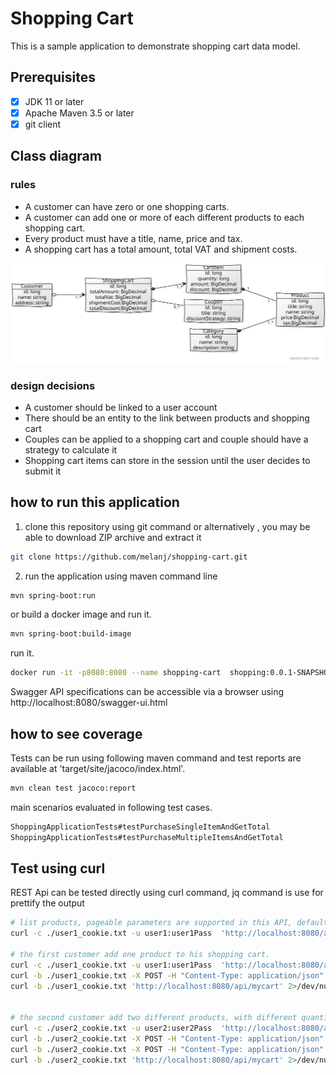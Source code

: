 # Shopping Cart
This is a sample application to demonstrate shopping cart data model.


## Prerequisites

- [x] JDK 11 or later 
- [x] Apache Maven 3.5 or later 
- [x] git client

## Class diagram

### rules
* A customer can have zero or one shopping carts.
* A customer can add one or more of each different products to each shopping cart.
* Every product must have a title, name, price and tax.
* A shopping cart has a total amount, total VAT and shipment costs.

![Alt text](./images/class_diagram.svg)

### design decisions

* A customer should be linked to a user account
* There should be an entity to the link between products and shopping cart
* Couples can be applied to a shopping cart and couple should have a strategy to calculate it
* Shopping cart items can store in the session until the user decides to submit it

## how to run this application

1. clone this repository using git command or alternatively , you may be able to download ZIP archive and extract it

```bash
git clone https://github.com/melanj/shopping-cart.git
```

2. run the application using maven command line
```bash
mvn spring-boot:run
```

or build a docker image and run it.
```bash
mvn spring-boot:build-image
```

run it.
```bash
docker run -it -p8080:8080 --name shopping-cart  shopping:0.0.1-SNAPSHOT
```

Swagger API specifications can be accessible via a browser using http://localhost:8080/swagger-ui.html

## how to see coverage

Tests can be run using following maven command and test reports are available at 'target/site/jacoco/index.html'.

```bash
mvn clean test jacoco:report
```
main scenarios evaluated in following test cases. 
```java
ShoppingApplicationTests#testPurchaseSingleItemAndGetTotal
ShoppingApplicationTests#testPurchaseMultipleItemsAndGetTotal
```

## Test using curl

REST Api can be tested directly using curl command, jq command is use for prettify the output

```bash
# list products, pageable parameters are supported in this API, default size is 20
curl -c ./user1_cookie.txt -u user1:user1Pass  'http://localhost:8080/api/products' 2>/dev/null | jq

# the first customer add one product to his shopping cart.
curl -c ./user1_cookie.txt -u user1:user1Pass  'http://localhost:8080/api/mycart' 2>/dev/null | jq
curl -b ./user1_cookie.txt -X POST -H "Content-Type: application/json" -d "{\"quantity\": 2,\"product\": {\"id\": 97}}" 'http://localhost:8080/api/mycart/items' -v
curl -b ./user1_cookie.txt 'http://localhost:8080/api/mycart' 2>/dev/null | jq


# the second customer add two different products, with different quantities to his shopping cart.
curl -c ./user2_cookie.txt -u user2:user2Pass  'http://localhost:8080/api/mycart' 2>/dev/null | jq
curl -b ./user2_cookie.txt -X POST -H "Content-Type: application/json" -d "{\"quantity\": 5,\"product\": {\"id\": 14}}" 'http://localhost:8080/api/mycart/items' -v
curl -b ./user2_cookie.txt -X POST -H "Content-Type: application/json" -d "{\"quantity\": 6,\"product\": {\"id\": 28}}" 'http://localhost:8080/api/mycart/items' -v
curl -b ./user2_cookie.txt 'http://localhost:8080/api/mycart' 2>/dev/null | jq
```
